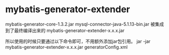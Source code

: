 # mybatis-generator-extender

mybatis-generator-core-1.3.2.jar
mysql-connector-java-5.1.13-bin.jar
被集成到了最终编译出来的 mybatis-generator-extender-x.x.x.jar

所以使用的时候只要通过以下命令即可，不用额外添加jar包引用。
jar -jar mybatis-generator-extender-x.x.x.jar generatorConfig.xml
